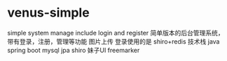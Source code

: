 # venus-simple
simple system manage include login and register
简单版本的后台管理系统，带有登录，注册，管理等功能
图片上传
登录使用的是 shiro+redis
技术栈 java spring boot mysql jpa shiro 妹子UI freemarker
